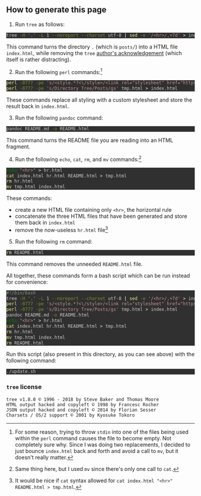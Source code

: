 <style>
    code{white-space: pre-wrap;}
    span.smallcaps{font-variant: small-caps;}
    span.underline{text-decoration: underline;}
    div.column{display: inline-block; vertical-align: top; width: 50%;}
    div.hanging-indent{margin-left: 1.5em; text-indent: -1.5em;}
    ul.task-list{list-style: none;}
    pre > code.sourceCode { white-space: pre; position: relative; }
    pre > code.sourceCode > span { display: inline-block; line-height: 1.25; }
    pre > code.sourceCode > span:empty { height: 1.2em; }
    .sourceCode { overflow: visible; }
    code.sourceCode > span { color: inherit; text-decoration: inherit; }
    div.sourceCode { margin: 1em 0; }
    pre.sourceCode { margin: 0; }
    @media screen {
    div.sourceCode { overflow: auto; }
    }
    @media print {
    pre > code.sourceCode { white-space: pre-wrap; }
    pre > code.sourceCode > span { text-indent: -5em; padding-left: 5em; }
    }
    pre.numberSource code
      { counter-reset: source-line 0; }
    pre.numberSource code > span
      { position: relative; left: -4em; counter-increment: source-line; }
    pre.numberSource code > span > a:first-child::before
      { content: counter(source-line);
        position: relative; left: -1em; text-align: right; vertical-align: baseline;
        border: none; display: inline-block;
        -webkit-touch-callout: none; -webkit-user-select: none;
        -khtml-user-select: none; -moz-user-select: none;
        -ms-user-select: none; user-select: none;
        padding: 0 4px; width: 4em;
      }
    pre.numberSource { margin-left: 3em;  padding-left: 4px; }
    div.sourceCode
      { color: #cccccc; background-color: #303030; }
    @media screen {
    pre > code.sourceCode > span > a:first-child::before { text-decoration: underline; }
    }
    code span.al { color: #ffcfaf; } /* Alert */
    code span.an { color: #7f9f7f; font-weight: bold; } /* Annotation */
    code span.at { } /* Attribute */
    code span.bn { color: #dca3a3; } /* BaseN */
    code span.bu { } /* BuiltIn */
    code span.cf { color: #f0dfaf; } /* ControlFlow */
    code span.ch { color: #dca3a3; } /* Char */
    code span.cn { color: #dca3a3; font-weight: bold; } /* Constant */
    code span.co { color: #7f9f7f; } /* Comment */
    code span.cv { color: #7f9f7f; font-weight: bold; } /* CommentVar */
    code span.do { color: #7f9f7f; } /* Documentation */
    code span.dt { color: #dfdfbf; } /* DataType */
    code span.dv { color: #dcdccc; } /* DecVal */
    code span.er { color: #c3bf9f; } /* Error */
    code span.ex { } /* Extension */
    code span.fl { color: #c0bed1; } /* Float */
    code span.fu { color: #efef8f; } /* Function */
    code span.im { } /* Import */
    code span.in { color: #7f9f7f; font-weight: bold; } /* Information */
    code span.kw { color: #f0dfaf; } /* Keyword */
    code span.op { color: #f0efd0; } /* Operator */
    code span.ot { color: #efef8f; } /* Other */
    code span.pp { color: #ffcfaf; font-weight: bold; } /* Preprocessor */
    code span.sc { color: #dca3a3; } /* SpecialChar */
    code span.ss { color: #cc9393; } /* SpecialString */
    code span.st { color: #cc9393; } /* String */
    code span.va { } /* Variable */
    code span.vs { color: #cc9393; } /* VerbatimString */
    code span.wa { color: #7f9f7f; font-weight: bold; } /* Warning */
  </style>

## How to generate this page

1. Run `tree` as follows:

```{.bash .neutral}
tree -H '.' -L 1 --noreport --charset utf-8 | sed -e '/<hr>/,+7d' > index.html
```

This command turns the directory `.` (which is `posts/`) into a HTML file `index.html`, while removing the `tree` [author's acknowledgement](#tree-license) (which itself is rather distracting).

2. Run the following `perl` commands:[^1]

```{.bash .neutral}
perl -0777 -pe 's/<style.*?<\/style>/<link rel="stylesheet" href="https:\/\/benrosenberg.info\/style.css">/gs' index.html > tmp.html

perl -0777 -pe 's/Directory Tree/Posts/gs' tmp.html > index.html
```

These commands replace all styling with a custom stylesheet and store the result back in `index.html`.

3. Run the following `pandoc` command:

```{.bash .neutral}
pandoc README.md -o README.html
```

This command turns the README file you are reading into an HTML fragment.

4. Run the following `echo`, `cat`, `rm`, and `mv` commands:[^2]

```{.bash .neutral}
echo "<hr>" > hr.html

cat index.html hr.html README.html > tmp.html

rm hr.html

mv tmp.html index.html
```

These commands:

 - create a new HTML file containing only `<hr>`, the horizontal rule
 - concatenate the three HTML files that have been generated and store them back in `index.html`
 - remove the now-useless `hr.html` file[^3]

5. Run the following `rm` command:

```{.bash .neutral}
rm README.html
```

This command removes the unneeded `README.html` file.

All together, these commands form a bash script which can be run instead for convenience:

```{.bash .good}
#!/bin/bash 

tree -H '.' -L 1 --noreport --charset utf-8 | sed -e '/<hr>/,+7d' > index.html

perl -0777 -pe 's/<style.*?<\/style>/<link rel="stylesheet" href="https:\/\/benrosenberg.info\/style.css">/gs' index.html > tmp.html

perl -0777 -pe 's/Directory Tree/Posts/gs' tmp.html > index.html

pandoc README.md -o README.html

echo "<hr>" > hr.html

cat index.html hr.html README.html > tmp.html

rm hr.html

mv tmp.html index.html

rm README.html
```

Run this script (also present in this directory, as you can see above) with the following command:

```{.bash .good}
./update.sh
```

[^1]: For some reason, trying to throw `stdin` into one of the files being used within the `perl` command causes the file to become empty. Not completely sure why. Since I was doing two replacements, I decided to just bounce `index.html` back and forth and avoid a call to `mv`, but it doesn't really matter.
[^2]: Same thing here, but I used `mv` since there's only one call to `cat`.
[^3]: It would be nice if `cat` syntax allowed for `cat index.html "<hr>" README.html > tmp.html`.

### `tree` license

```
tree v1.8.0 © 1996 - 2018 by Steve Baker and Thomas Moore
HTML output hacked and copyleft © 1998 by Francesc Rocher
JSON output hacked and copyleft © 2014 by Florian Sesser 
Charsets / OS/2 support © 2001 by Kyosuke Tokoro
```

